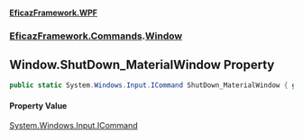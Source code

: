 #### [EficazFramework.WPF](EficazFrameworkWPF.md 'EficazFramework WPF')
### [EficazFramework.Commands](EficazFrameworkWPF.md#EficazFramework.Commands 'EficazFramework.Commands').[Window](EficazFramework.Commands/Window.md 'EficazFramework.Commands.Window')

## Window.ShutDown_MaterialWindow Property

```csharp
public static System.Windows.Input.ICommand ShutDown_MaterialWindow { get; set; }
```

#### Property Value
[System.Windows.Input.ICommand](https://docs.microsoft.com/en-us/dotnet/api/System.Windows.Input.ICommand 'System.Windows.Input.ICommand')